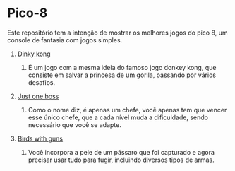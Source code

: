 # Pico-8
Este repositório tem a intenção de mostrar os melhores jogos do pico 8, um console de fantasia com jogos simples.


1. [Dinky kong](https://www.lexaloffle.com/bbs/?pid=126683#p)
    1. É um jogo com a mesma ideia do famoso jogo donkey kong, que consiste em salvar a princesa de um gorila, passando por vários desafios.

2. [Just one boss](https://www.lexaloffle.com/bbs/?pid=49234#p)
    1. Como o nome diz, é apenas um chefe, você apenas tem que vencer esse único chefe, que a cada nível muda a dificuldade, sendo necessário que você se adapte.

3. [Birds with guns](https://www.lexaloffle.com/bbs/?pid=100000#p)
    1. Você incorpora a pele de um pássaro que foi capturado e agora precisar usar tudo para fugir, incluindo diversos tipos de armas.
